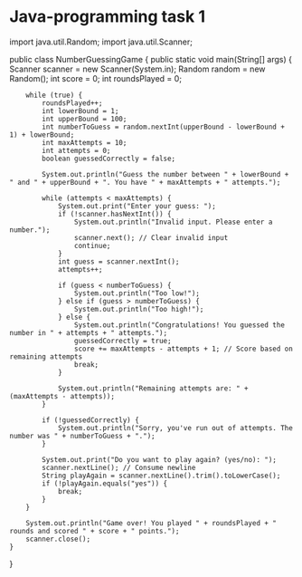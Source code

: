 # Java-programming task 1

import java.util.Random;
import java.util.Scanner;

public class NumberGuessingGame {
    public static void main(String[] args) {
        Scanner scanner = new Scanner(System.in);
        Random random = new Random();
        int score = 0;
        int roundsPlayed = 0;
        
        while (true) {
            roundsPlayed++;
            int lowerBound = 1;
            int upperBound = 100;
            int numberToGuess = random.nextInt(upperBound - lowerBound + 1) + lowerBound;
            int maxAttempts = 10;
            int attempts = 0;
            boolean guessedCorrectly = false;
            
            System.out.println("Guess the number between " + lowerBound + " and " + upperBound + ". You have " + maxAttempts + " attempts.");
            
            while (attempts < maxAttempts) {
                System.out.print("Enter your guess: ");
                if (!scanner.hasNextInt()) {
                    System.out.println("Invalid input. Please enter a number.");
                    scanner.next(); // Clear invalid input
                    continue;
                }
                int guess = scanner.nextInt();
                attempts++;
                
                if (guess < numberToGuess) {
                    System.out.println("Too low!");
                } else if (guess > numberToGuess) {
                    System.out.println("Too high!");
                } else {
                    System.out.println("Congratulations! You guessed the number in " + attempts + " attempts.");
                    guessedCorrectly = true;
                    score += maxAttempts - attempts + 1; // Score based on remaining attempts
                    break;
                }
                
                System.out.println("Remaining attempts are: " + (maxAttempts - attempts));
            }
            
            if (!guessedCorrectly) {
                System.out.println("Sorry, you've run out of attempts. The number was " + numberToGuess + ".");
            }
            
            System.out.print("Do you want to play again? (yes/no): ");
            scanner.nextLine(); // Consume newline
            String playAgain = scanner.nextLine().trim().toLowerCase();
            if (!playAgain.equals("yes")) {
                break;
            }
        }
        
        System.out.println("Game over! You played " + roundsPlayed + " rounds and scored " + score + " points.");
        scanner.close();
    }
}
